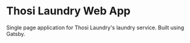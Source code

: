 # Thosi Laundry Web App

Single page application for Thosi Laundry's laundry service. Built using Gatsby.
